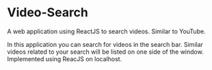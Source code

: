 # Video-Search
A web application using ReactJS to search videos. Similar to YouTube.

In this application you can search for videos in the search bar. Similar videos related to your search will be listed on one side of the window. Implemented using ReacJS on localhost.
